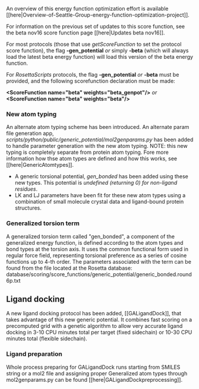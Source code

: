 An overview of this energy function optimization effort is available [[here|Overview-of-Seattle-Group-energy-function-optimization-project]].

For information on the previous set of updates to this score function, see the beta nov16 score function page [[here|Updates beta nov16]].

For most protocols (those that use _getScoreFunction_ to set the protocol score function), the flag **-gen_potential** _or_ simply **-beta** (which will always load the latest beta energy function) will load this version of the beta energy function.

For _RosettaScripts_ protocols, the flag **-gen_potential** _or_ **-beta** must be provided, and the following scorefunction declaration must be made:

**\<ScoreFunction name="beta" weights="beta_genpot"/\>** _or_ **\<ScoreFunction name="beta" weights="beta"/\>**

### New atom typing

An alternate atom typing scheme has been introduced.  An alternate param file generation app, _scripts/python/public/generic_potential/mol2genparams.py_ has been added to handle parameter generation with the new atom typing. NOTE: this new typing is completely separate from protein atom typing. Fore more information how thse atom types are defined and how this works, see [[here|GenericAtomtypes]].
* A generic torsional potential, _gen_bonded_ has been added using these new types. This potential is _undefined (returning 0) for non-ligand residues_. 
* LK and LJ parameters have been fit for these new atom types using a combination of small molecule crystal data and ligand-bound protein structures.

### Generalized torsion term
A generalized torsion term called "gen_bonded", a component of the generalized energy function, is defined according to the atom types and bond types at the torsion axis. It uses the common functional form used in regular force field, representing torsional preference as a series of cosine functions up to 4-th order. The parameters associated with the term can be found from the file located at the Rosetta database: database/scoring/score_functions/generic_potential/generic_bonded.round6p.txt

## Ligand docking

A new ligand docking protocol has been added, [[GALigandDock]], that takes advantage of this new generic potential. It combines fast scoring on a precomputed grid with a genetic algorithm to allow very accurate ligand docking in 3-10 CPU minutes total per target (fixed sidechain) or 10-30 CPU minutes total (flexible sidechain).

### Ligand preparation
Whole process preparing for GALigandDock runs starting from SMILES string or a mol2 file and assigning proper Generalized atom types through mol2genparams.py can be found [[here|GALigandDockpreprocessing]].
